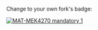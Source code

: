 Change to your own fork's badge:

[![MAT-MEK4270 mandatory 1](https://github.com/felofix/MATMEK-4270/matmek4270-mandatory1/actions/workflows/main.yml/badge.svg)](https://github.com/felofix/MATMEK-4270/matmek4270-mandatory1/actions/workflows/main.yml)
